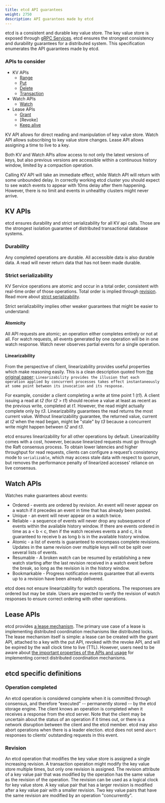 ```yaml
---
title: etcd API guarantees
weight: 2750
description: API guarantees made by etcd
---
```


etcd is a consistent and durable key value store.
The key value store is exposed through [gRPC Services].
etcd ensures the strongest consistency and durability guarantees for a distributed system.
This specification enumerates the API guarantees made by etcd.

### APIs to consider

* KV APIs
  * [Range](../api/#range)
  * [Put](../api/#put)
  * [Delete](../api/#delete-range)
  * [Transaction](../api/#transaction)
* Watch APIs
  * [Watch](../api/#watch-api)
* Lease APIs
  * [Grant](../api/#obtaining-leases)
  * [Revoke]
  * [Keep alive](../api/#keep-alives)

KV API allows for direct reading and manipulation of key value store.
Watch API allows subscribing to key value store changes.
Lease API allows assigning a time to live to a key.

Both KV and Watch APIs allow access to not only the latest versions of keys, but
also previous versions are accessible within a continuous history window, limited
by a compaction operation.

Calling KV API will take an immediate effect, while Watch API will return with some unbounded delay.
In correctly working etcd cluster you should expect to see watch events to appear with 10ms delay after them happening.
However, there is no limit and events in unhealthy clusters might never arrive.

## KV APIs

etcd ensures durability and strict serializability for all KV api calls.
Those are the strongest isolation guarantee of distributed transactional database systems.

### Durability

Any completed operations are durable. All accessible data is also durable data.
A read will never return data that has not been made durable.

### Strict serializability

KV Service operations are atomic and occur in a total order, consistent with
real-time order of those operations. Total order is implied through [revision].
Read more about [strict serializability].

Strict serializability implies other weaker guarantees that might be easier to understand:

#### Atomicity

All API requests are atomic; an operation either completes entirely or not at
all. For watch requests, all events generated by one operation will be in one
watch response. Watch never observes partial events for a single operation.

#### Linearizability

From the perspective of client, linearizability provides useful properties which
make reasoning easily. This is a clean description quoted from
[the original paper][linearizability]: `Linearizability provides the illusion
that each operation applied by concurrent processes takes effect instantaneously
at some point between its invocation and its response.`

For example, consider a client completing a write at time point 1 (*t1*). A
client issuing a read at *t2* (for *t2* > *t1*) should receive a value at least
as recent as the previous write, completed at *t1*. However, the read might
actually complete only by *t3*. Linearizability guarantees the read returns the
most current value. Without linearizability guarantee, the returned value,
current at *t2* when the read began, might be "stale" by *t3* because a
concurrent write might happen between *t2* and *t3*.

etcd ensures linearizability for all other operations by default.
Linearizability comes with a cost, however, because linearized requests must go
through the Raft consensus process. To obtain lower latencies and higher
throughput for read requests, clients can configure a request’s consistency mode
to `serializable`, which may access stale data with respect to quorum, but
removes the performance penalty of linearized accesses' reliance on live consensus.

## Watch APIs

Watches make guarantees about events:
* Ordered - events are ordered by revision.
  An event will never appear on a watch if it precedes an event in time that
  has already been posted.
* Unique - an event will never appear on a watch twice.
* Reliable - a sequence of events will never drop any subsequence of events
  within the available history window. If there are events ordered in time as
  a < b < c, then if the watch receives events a and c, it is guaranteed to
  receive b as long b is in the available history window.
* Atomic - a list of events is guaranteed to encompass complete revisions.
  Updates in the same revision over multiple keys will not be split over several
  lists of events.
* Resumable - A broken watch can be resumed by establishing a new watch starting
  after the last revision received in a watch event before the break, so long as
  the revision is in the history window.
* Bookmarkable - Progress notification events guarantee that all events up to a
  revision have been already delivered.

etcd does not ensure linearizability for watch operations. The responses are
ordered but may be stale. Users are expected to verify the revision of watch
responses to ensure correct ordering with other operations.

## Lease APIs

etcd provides [a lease mechanism][lease]. The primary use case of a lease is
implementing distributed coordination mechanisms like distributed locks. The
lease mechanism itself is simple: a lease can be created with the grant API,
attached to a key with the put API, revoked with the revoke API, and will be
expired by the wall clock time to live (TTL). However, users need to be aware
about [the important properties of the APIs and usage][why] for implementing
correct distributed coordination mechanisms.

## etcd specific definitions

### Operation completed

An etcd operation is considered complete when it is committed through consensus,
and therefore “executed” -- permanently stored -- by the etcd storage engine.
The client knows an operation is completed when it receives a response from the
etcd server. Note that the client may be uncertain about the status of an
operation if it times out, or there is a network disruption between the client
and the etcd member. etcd may also abort operations when there is a leader
election. etcd does not send `abort` responses to  clients’ outstanding requests
in this event.

### Revision

An etcd operation that modifies the key value store is assigned a single
increasing revision. A transaction operation might modify the key value store
multiple times, but only one revision is assigned. The revision attribute of a
key value pair that was modified by the operation has the same value as the
revision of the operation. The revision can be used as a logical clock for key
value store. A key value pair that has a larger revision is modified after a key
value pair with a smaller revision. Two key value pairs that have the same
revision are modified by an operation "concurrently".

[grpc Services]: ../api/#grpc-services
[lease]: https://web.stanford.edu/class/cs240/readings/89-leases.pdf
[linearizability]: https://cs.brown.edu/~mph/HerlihyW90/p463-herlihy.pdf
[serializable_isolation]: https://en.wikipedia.org/wiki/Isolation_(database_systems)#Serializable
[strict serializability]: http://jepsen.io/consistency/models/strict-serializable
[txn]: ../api/#transaction
[why]: ../why/#notes-on-the-usage-of-lock-and-lease
[revision]: #revision
